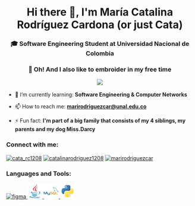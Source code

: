 <h1 align="center">Hi there 👋, I'm María Catalina Rodríguez Cardona (or just Cata)</h1>
<h3 align="center">🎓 Software Engineering Student at Universidad Nacional de Colombia</h3>
<h3 align="center">🧵 Oh! And I also like to embroider in my free time</h3>

<p align="center">
  <img src="https://media3.giphy.com/media/v1.Y2lkPTc5MGI3NjExOHQyb2ZldGtrNno1cWQ1bmRvdTV4YnVqZmpnNGl0aHJhOG9rZW9sNSZlcD12MV9pbnRlcm5hbF9naWZfYnlfaWQmY3Q9Zw/6ib6KPmkeAjDTxMxij/giphy.gif" width="300">
</p>

- 🌱 I’m currently learning: **Software Engineering & Computer Networks**

- 📫 How to reach me: **marirodriguezcar@unal.edu.co**

- ⚡ Fun fact: **I'm part of a big family that consists of my 4 siblings, my parents and my dog Miss.Darcy**

<h3 align="left">Connect with me:</h3>
<p align="left">
<a href="https://instagram.com/cata_rc1208" target="blank"><img align="center" src="https://raw.githubusercontent.com/rahuldkjain/github-profile-readme-generator/master/src/images/icons/Social/instagram.svg" alt="cata_rc1208" height="30" width="40" /></a>
<a href="https://www.youtube.com/c/catalinarodriguez1208" target="blank"><img align="center" src="https://raw.githubusercontent.com/rahuldkjain/github-profile-readme-generator/master/src/images/icons/Social/youtube.svg" alt="catalinarodriguez1208" height="30" width="40" /></a>
<a href="https://www.hackerrank.com/marirodriguezcar" target="blank"><img align="center" src="https://raw.githubusercontent.com/rahuldkjain/github-profile-readme-generator/master/src/images/icons/Social/hackerrank.svg" alt="marirodriguezcar" height="30" width="40" /></a>
</p>

<h3 align="left">Languages and Tools:</h3>
<p align="left"> <a href="https://www.figma.com/" target="_blank" rel="noreferrer"> <img src="https://www.vectorlogo.zone/logos/figma/figma-icon.svg" alt="figma" width="40" height="40"/> </a> <a href="https://www.java.com" target="_blank" rel="noreferrer"> <img src="https://raw.githubusercontent.com/devicons/devicon/master/icons/java/java-original.svg" alt="java" width="40" height="40"/> </a> <a href="https://www.mysql.com/" target="_blank" rel="noreferrer"> <img src="https://raw.githubusercontent.com/devicons/devicon/master/icons/mysql/mysql-original-wordmark.svg" alt="mysql" width="40" height="40"/> </a> <a href="https://www.python.org" target="_blank" rel="noreferrer"> <img src="https://raw.githubusercontent.com/devicons/devicon/master/icons/python/python-original.svg" alt="python" width="40" height="40"/> </a> </p>
